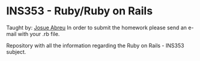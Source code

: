 # INS353 - Ruby/Ruby on Rails
Taught by: [Josue Abreu](http://github.com/gotjosh)
In order to submit the homework please send an e-mail with your .rb file.

Repository with all the information regarding the Ruby on Rails - INS353 subject.
